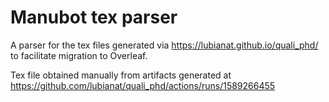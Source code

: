 # Manubot tex parser

A parser for the tex files generated via <https://lubianat.github.io/quali_phd/> to facilitate migration to Overleaf. 

Tex file obtained manually from artifacts generated at <https://github.com/lubianat/quali_phd/actions/runs/1589266455>